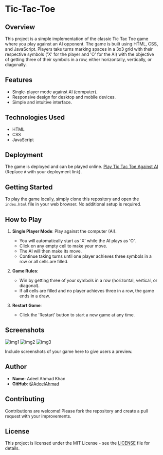 # Tic-Tac-Toe

## Overview

This project is a simple implementation of the classic Tic Tac Toe game where you play against an AI opponent. The game is built using HTML, CSS, and JavaScript. Players take turns marking spaces in a 3x3 grid with their respective symbols ('X' for the player and 'O' for the AI) with the objective of getting three of their symbols in a row, either horizontally, vertically, or diagonally.

## Features

- Single-player mode against AI (computer).
- Responsive design for desktop and mobile devices.
- Simple and intuitive interface.

## Technologies Used

- HTML
- CSS
- JavaScript

## Deployment

The game is deployed and can be played online. [Play Tic Tac Toe Against AI](https://adeelahmad2295.github.io/Tic-Tac-Toe.github.io/) (Replace `#` with your deployment link).

## Getting Started

To play the game locally, simply clone this repository and open the `index.html` file in your web browser. No additional setup is required.

## How to Play

1. **Single Player Mode**: Play against the computer (AI).
   - You will automatically start as 'X' while the AI plays as 'O'.
   - Click on any empty cell to make your move.
   - The AI will then make its move.
   - Continue taking turns until one player achieves three symbols in a row or all cells are filled.

2. **Game Rules**:
   - Win by getting three of your symbols in a row (horizontal, vertical, or diagonal).
   - If all cells are filled and no player achieves three in a row, the game ends in a draw.

3. **Restart Game**:
   - Click the 'Restart' button to start a new game at any time.

## Screenshots
![img1](https://github.com/AdeelAhmad2295/Tic-Tac-Toe.github.io/assets/110482402/8d0bd5b2-eeaa-43d0-8998-a4ca5508054f)
![img2](https://github.com/AdeelAhmad2295/Tic-Tac-Toe.github.io/assets/110482402/960a2ea5-a8f7-4ab2-88d5-01bec2593c23)
![img3](https://github.com/AdeelAhmad2295/Tic-Tac-Toe.github.io/assets/110482402/766938b5-ce4a-49ad-a6eb-1c9480d763c5)

Include screenshots of your game here to give users a preview.

## Author

- **Name**: Adeel Ahmad Khan
- **GitHub**: [@AdeelAhmad](https://github.com/AdeelAhmad2295)

## Contributing

Contributions are welcome! Please fork the repository and create a pull request with your improvements.

## License

This project is licensed under the MIT License - see the [LICENSE](LICENSE) file for details.
